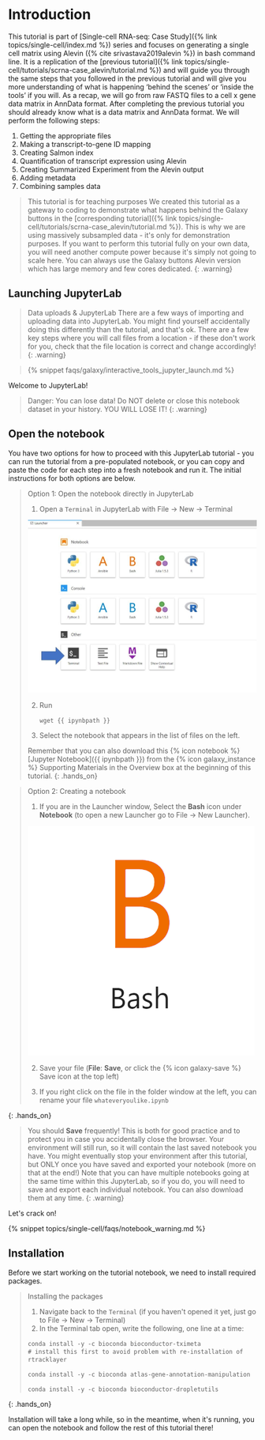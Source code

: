 # Introduction 

This tutorial is part of [Single-cell RNA-seq: Case Study]({% link topics/single-cell/index.md %}) series and focuses on generating a single cell matrix using Alevin ({% cite srivastava2019alevin %}) in bash command line. It is a replication of the [previous tutorial]({% link topics/single-cell/tutorials/scrna-case_alevin/tutorial.md %}) and will guide you through the same steps that you followed in the previous tutorial and will give you more understanding of what is happening ‘behind the scenes’ or ‘inside the tools’ if you will.
As a recap, we will go from raw FASTQ files to a cell x gene data matrix in AnnData format. After completing the previous tutorial you should already know what is a data matrix and AnnData format. We will perform the following steps:
1.	Getting the appropriate files
2.	Making a transcript-to-gene ID mapping
3.	Creating Salmon index
4.	Quantification of transcript expression using Alevin
5.	Creating Summarized Experiment from the Alevin output
6.	Adding metadata
7.	Combining samples data

> <warning-title>This tutorial is for teaching purposes</warning-title>
> We created this tutorial as a gateway to coding to demonstrate what happens behind the Galaxy buttons in the [corresponding tutorial]({% link topics/single-cell/tutorials/scrna-case_alevin/tutorial.md %}). This is why we are using massively subsampled data - it's only for demonstration purposes. If you want to perform this tutorial fully on your own data, you will need another compute power because it's simply not going to scale here. You can always use the Galaxy buttons Alevin version which has large memory and few cores dedicated.
{: .warning}


## Launching JupyterLab

> <warning-title>Data uploads & JupyterLab</warning-title>
> There are a few ways of importing and uploading data into JupyterLab. You might find yourself accidentally doing this differently than the tutorial, and that's ok. There are a few key steps where you will call files from a location - if these don't work for you, check that the file location is correct and change accordingly!
{: .warning}

> {% snippet faqs/galaxy/interactive_tools_jupyter_launch.md %}

Welcome to JupyterLab!

> <warning-title>Danger: You can lose data!</warning-title>
> Do NOT delete or close this notebook dataset in your history. YOU WILL LOSE IT!
{: .warning}

## Open the notebook

You have two options for how to proceed with this JupyterLab tutorial - you can run the tutorial from a pre-populated notebook, or you can copy and paste the code for each step into a fresh notebook and run it. The initial instructions for both options are below.

> <hands-on-title>Option 1: Open the notebook directly in JupyterLab</hands-on-title>
>
> 1. Open a `Terminal` in JupyterLab with File -> New -> Terminal
>
>   ![Screenshot of the Launcher tab with an arrow indicating where to find Terminal.](../../images/scrna-casestudy-monocle/terminal_choose.jpg "This is how the Launcher tab looks like and where you can find Terminal.")
>
> 2. Run
>    ```
>    wget {{ ipynbpath }}
>    ```
>
> 3. Select the notebook that appears in the list of files on the left.
>
>
> Remember that you can also download this {% icon notebook %} [Jupyter Notebook]({{ ipynbpath }}) from the {% icon galaxy_instance %} Supporting Materials in the Overview box at the beginning of this tutorial.
{: .hands_on}

> <hands-on-title>Option 2: Creating a notebook</hands-on-title>
>
> 1. If you are in the Launcher window, Select the **Bash** icon under **Notebook** (to open a new Launcher go to File -> New Launcher).
>
>   ![Bash icon](../../images/scrna-pre-processing/bash.png "Bash Notebook Button")
>
> 2. Save your file (**File**: **Save**, or click the {% icon galaxy-save %} Save icon at the top left)
>
> 3. If you right click on the file in the folder window at the left, you can rename your file `whateveryoulike.ipynb`
>
{: .hands_on}

> <warning-title>You should <b>Save</b> frequently!</warning-title>
> This is both for good practice and to protect you in case you accidentally close the browser. Your environment will still run, so it will contain the last saved notebook you have. You might eventually stop your environment after this tutorial, but ONLY once you have saved and exported your notebook (more on that at the end!) Note that you can have multiple notebooks going at the same time within this JupyterLab, so if you do, you will need to save and export each individual notebook. You can also download them at any time.
{: .warning}

Let's crack on!

{% snippet topics/single-cell/faqs/notebook_warning.md %}


## Installation

Before we start working on the tutorial notebook, we need to install required packages.

><hands-on-title>Installing the packages</hands-on-title>
>
> 1. Navigate back to the `Terminal` (if you haven't opened it yet, just go to File -> New -> Terminal)
> 2. In the Terminal tab open, write the following, one line at a time:
> ```
>conda install -y -c bioconda bioconductor-tximeta                     # install this first to avoid problem with re-installation of rtracklayer
>```
>```
>conda install -y -c bioconda atlas-gene-annotation-manipulation     
>```
>```
>conda install -y -c bioconda bioconductor-dropletutils
>```
>
{: .hands_on}


Installation will take a long while, so in the meantime, when it's running, you can open the notebook and follow the rest of this tutorial there!
